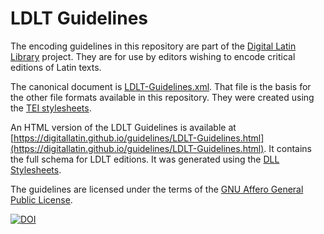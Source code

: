 # LDLT Guidelines

The encoding guidelines in this repository are part of the [Digital Latin Library](https://digitallatin.org) project. They are for use by editors wishing to encode critical editions of Latin texts.

The canonical document is [LDLT-Guidelines.xml](https://github.com/DigitalLatin/guidelines/blob/master/LDLT-Guidelines.xml). That file is the basis for the other file formats available in this repository. They were created using the [TEI stylesheets](https://github.com/TEIC/Stylesheets).

An HTML version of the LDLT Guidelines is available at [https://digitallatin.github.io/guidelines/LDLT-Guidelines.html](https://digitallatin.github.io/guidelines/LDLT-Guidelines.html). It contains the full schema for LDLT editions. It was generated using the [DLL Stylesheets](https://github.com/DigitalLatin/DLL-Stylesheets).

The guidelines are licensed under the terms of the [GNU Affero General Public License](https://www.gnu.org/licenses/agpl.html).

[![DOI](https://zenodo.org/badge/64485330.svg)](https://zenodo.org/badge/latestdoi/64485330)
